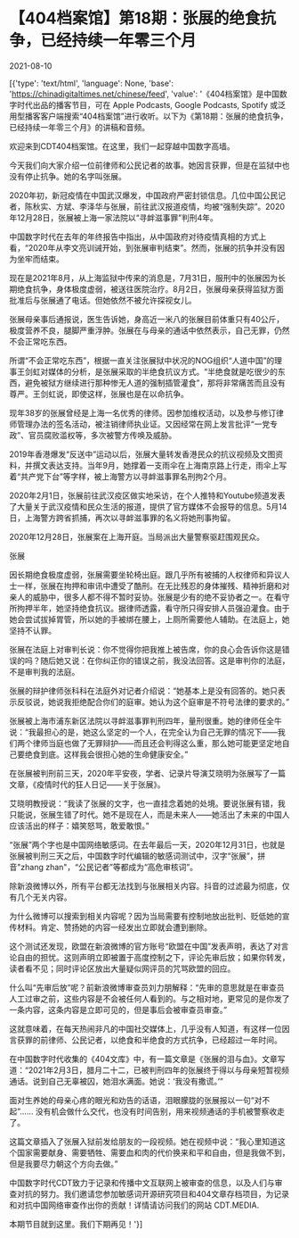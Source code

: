 # 【404档案馆】第18期：张展的绝食抗争，已经持续一年零三个月

2021-08-10

[{'type': 'text/html', 'language': None, 'base': 'https://chinadigitaltimes.net/chinese/feed', 'value': '《404档案馆》是中国数字时代出品的播客节目，可在 Apple Podcasts, Google Podcasts, Spotify 或泛用型播客客户端搜索“404档案馆”进行收听。以下为《第18期：张展的绝食抗争，已经持续一年零三个月》的讲稿和音频。







欢迎来到CDT404档案馆。在这里，我们一起穿越中国数字高墙。

今天我们向大家介绍一位前律师和公民记者的故事。她因言获罪，但是在监狱中也没有停止抗争。她的名字叫张展。

2020年初，新冠疫情在中国武汉爆发，中国政府严密封锁信息。几位中国公民记者，陈秋实、方斌、李泽华与张展，前往武汉报道疫情，均被“强制失踪”。2020年12月28日，张展被上海一家法院以“寻衅滋事罪”判刑4年。

中国数字时代在去年的年终报告中指出，从中国政府对待疫情真相的方式上看，“2020年从李文亮训诫开始，到张展审判结束”。然而，张展的抗争并没有因为坐牢而结束。

现在是2021年8月，从上海监狱中传来的消息是，7月31日，服刑中的张展因为长期绝食抗争，身体极度虚弱，被送往医院治疗。8月2日，张展母亲获得监狱方面批准后与张展通了电话。但她依然不被允许探视女儿。

张展母亲事后通报说，医生告诉她，身高近一米八的张展目前体重只有40公斤，极度营养不良，腿脚严重浮肿。张展在与母亲的通话中依然表示，自己无罪，仍然不会正常吃东西。

所谓“不会正常吃东西”，根据一直关注张展狱中状况的NOG组织“人道中国”的理事王剑虹对媒体的分析，是张展采取的半绝食抗议方式。“半绝食就是吃很少的东西，避免被狱方继续进行那种惨无人道的强制插管灌食”，那将非常痛苦而且没有尊严。王剑虹说，即使这样，张展也是在以命抗争。

现年38岁的张展曾经是上海一名优秀的律师。因参加维权活动，以及参与修订律师管理办法的签名活动，被注销律师执业证。又因经常在网上发言批评“一党专政”、官员腐败滥权等，多次被警方传唤及威胁。

2019年香港爆发“反送中”运动以后，张展大量转发香港民众的抗议视频及文图资料，并撰文表达支持。当年9月，她撑着一支雨伞在上海南京路上行走，雨伞上写着“共产党下台”等字样，被上海警方以寻衅滋事罪名刑拘2个月。

2020年2月1日，张展前往武汉疫区做实地采访，在个人推特和Youtube频道发表了大量关于武汉疫情和民众生活的报道，提供了官方媒体不会报导的信息。5月14日，上海警方跨省抓捕，再次以寻衅滋事罪的名义将她刑事拘留。

2020年12月28日，张展案在上海开庭。当局派出大量警察驱赶围观民众。

张展

因长期绝食极度虚弱，张展需要坐轮椅出庭。跟几乎所有被捕的人权律师和异议人士一样，张展在拘押和审讯中遭受了酷刑。在无比残忍的身体摧残、精神折磨和对亲人的威胁中，很多人都不得不暂时妥协。张展是少有的绝不妥协者之一。在看守所拘押半年，她坚持绝食抗议。据律师透露，看守所只得安排人员强迫灌食。由于她会尝试拔掉胃管，所以她的手被绑在腰上，上厕所需要他人辅助。在法庭上，她坚持不认罪。

张展在法庭上对审判长说：你不觉得你把我推上被告席，你的良心会告诉你这是错误的吗？随后她又说：在你纠正你的错误之前，我没法回答。这是审判你的法庭，不是审判我的法庭。

张展的辩护律师张科科在法庭外对记者介绍说：“她基本上是没有回答的。她只表示反驳说，她说我拒绝配合你们的庭审。她认为这个庭审是不符号法律的要求的。”

张展被上海市浦东新区法院以寻衅滋事罪判刑四年，量刑很重。她的律师任全牛说：“我最担心的是，她这么坚定的一个人，在完全认为自己无罪的情况下——我们两个律师当庭也做了无罪辩护——而且还会判得这么重，那么她可能更坚定地自己要绝食到底。这样我会很担心她的生命健康安全。”

在张展被判刑前三天，2020年平安夜，学者、记录片导演艾晓明为张展写了一篇文章，《疫情时代的狂人日记——关于张展》。

艾晓明教授说：“我读了张展的文字，也一直挂念着她的处境。要说张展有错，我只能说，张展生错了时代。她不是现在人，而是未来人——她活出了未来的中国人应该活出的样子：嬉笑怒骂，敢爱敢恨。”

“张展”两个字也是中国网络敏感词。在去年最后一天，2020年12月31日，也就是张展被判刑三天之后，中国数字时代编辑的敏感词测试中，汉字“张展”，拼音&quot;zhang zhan&quot;，“公民记者”等都成为“高危审核词”。

除新浪微博以外，所有平台都无法找到与张展相关内容。抖音的过滤最为彻底，仅有几个无关内容。

为什么微博可以搜索到相关内容呢？因为当局需要有控制地放出批判、贬低她的宣传材料。肯定、赞扬她的内容一经发出立即就会遭到删除。

这个测试还发现，欧盟在新浪微博的官方账号“欧盟在中国”发表声明，表达了对言论自由的担忧。这则声明立即被置于高度控制之下，评论先审后放；如果你转发，读者看不见；同时评论区放出大量疑似网评员的咒骂欧盟的回应。

什么叫“先审后放”呢？前新浪微博审查员刘力朋解释：“先审的意思就是在审查员人工过审之前，这些内容是不会被任何人看到的。与之相对地，更常见的是你发了一条内容，这条内容是立即可见的，但是事后会被审查员审查。”

这就意味着，在每天热闹非凡的中国社交媒体上，几乎没有人知道，有这样一位因言获罪的前律师、公民记者，以绝食和半绝食的方式抗争，已经超过一年时间。

在中国数字时代收集的《404文库》中，有一篇文章是《张展的泪与血》。文章写道：“2021年2月3日，腊月二十二，已被判刑四年的张展终于得以与母亲短暂视频通话。说到自己无辜被囚，她泪水满面。她说：‘我没有撒谎。’”

面对生养她的母亲心疼的眼光和劝告的话语，泪眼朦胧的张展报以一句“对不起”…… 没有机会做什么交代，也没有时间告别，用来视频通话的手机被警察收走了。

这篇文章插入了张展入狱前发给朋友的一段视频。她在视频中说：“我心里知道这个国家需要献身、需要牺牲、需要血和肉的代价换来和平和自由，但是我做不到，但是我要尽力朝这个方向去做。”

中国数字时代CDT致力于记录和传播中文互联网上被审查的信息，以及人们与审查对抗的努力。我们邀请您参加敏感词开源研究项目和404文章存档项目，为记录和对抗中国网络审查作出你的贡献！详情请访问我们的网站 CDT.MEDIA.

本期节目就到这里。我们下期再见！'}]